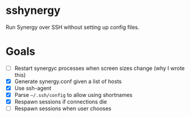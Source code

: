 # sshynergy

Run Synergy over SSH without setting up config files.

# Goals

- [ ] Restart synergyc processes when screen sizes change (why I wrote this)
- [x] Generate synergy.conf given a list of hosts
- [x] Use ssh-agent
- [x] Parse `~/.ssh/config` to allow using shortnames
- [x] Respawn sessions if connections die
- [ ] Respawn sessions when user chooses
